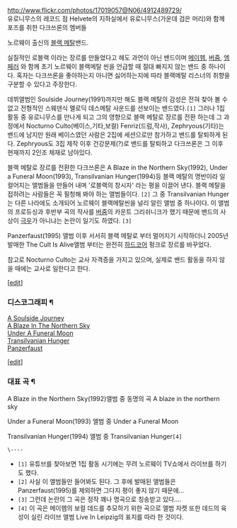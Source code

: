 <http://www.flickr.com/photos/17019057@N06/4912489729/>  
유로니무스의 레코드 점 Helvete의 지하실에서 유로니무스(가운데 검은 머리)와 함께 포즈를 취한 다크쓰론의 멤버들

노르웨이 출신의 [블랙 메탈](%EB%B8%94%EB%9E%99%20%EB%A9%94%ED%83%88.md)밴드.

실질적인 로블랙 이라는 장르를 만들었다고 헤도 과언이 아닌 밴드이며
[메이헴](%EB%A9%94%EC%9D%B4%ED%97%B4%28%EB%B0%B4%EB%93%9C%29.md),
[버줌](%EB%B2%84%EC%A4%8C.md), [엠페러](%EC%97%A0%ED%8E%98%EB%9F%AC.md) 와 함께
초기 노르웨이 블랙메탈 씬을 언급할 때 절대 빠지지 않는 밴드 중 하나이다. 혹자는 다크쓰론을 좋아하는지 아니면 싫어하는지에 따라 블랙메탈
리스너의 취향을 구분할 수 있다고 주장한다.

데뷔앨범인 Soulside Journey(1991)까지만 해도 블랙 메탈의 감성은 전혀 찾아 볼 수 없고 전형적인 스웨덴식 멜로딕 데스메탈
사운드를 선보이는 밴드였다.`[1]` 그러나 1집 활동 중 유로니무스를 만나게 되고 그의 영향으로 블랙 메탈로 장르를 전환 하는데 그
과정에서 Nocturno Culto(베이스,기타,보컬) Fenriz(드럼,작사), Zephryous(기타)는 밴드에 남지만 원래 베이스였던
사람은 2집에 세션으로만 참가하고 밴드를 탈퇴하게 된다. Zephryous도 3집 제작 이후 건강문제(?)로 밴드를 탈퇴하고 다크쓰론은 그
이후 현재까지 2인조 체재로 남아있다.

블랙 메탈로 장르를 전환한 다크쓰론은 A Blaze in the Northern Sky(1992), Under a Funeral
Moon(1993), Transilvanian Hunger(1994)등 블랙 메탈의 명반이라 일컬어지는 앨범들을 만들어 내며 '로블랙의
창시자' 라는 평을 이끌어 낸다. 블랙 메탈을 접하려는 사람들은 꼭 필청해 봐야 하는 앨범들이다. `[2]` 그 중 Transilvanian
Hunger는 다른 나라에도 소개되어 노르웨이 블랙메탈씬을 널리 알린 앨범 중 하나이다. 이 앨범의 프로듀싱과 후반부 곡의 작사를
[버줌](%EB%B2%84%EC%A4%8C.md)의 카운트 그리쉬니크가 했기 때문에 밴드의 사상이
[극우](%EA%B7%B9%EC%9A%B0.md)가 아니냐는 논란이 일기도 하였다. `[3]`

Panzerfaust(1995) 앨범 이후 서서히 블랙 메탈로 부터 멀어지기 시작하더니 2005년 발매한 The Cult Is Alive앨범
부터는 완전히 [하드코어](%ED%95%98%EB%93%9C%EC%BD%94%EC%96%B4.md) 펑크로 장르를 바꾸었다.

참고로 Nocturno Culto는 교사 자격증을 가지고 있으며, 실제로 밴드 활동을 하지 않을 때에는 교사로 일한다고 한다.

[[edit](http://rigvedawiki.net/r1/wiki.php/Darkthrone?action=edit&section=1)]

### 디스코그래피 ¶

[A Soulside Journey](A%20Soulside%20Journey.md)  
[A Blaze In The Northern Sky](A%20Blaze%20In%20The%20Northern%20Sky.md)  
[Under A Funeral Moon](Under%20A%20Funeral%20Moon.md)  
[Transilvanian Hunger](Transilvanian%20Hunger.md)  
[Panzerfaust](Panzerfaust.md)

  

[[edit](http://rigvedawiki.net/r1/wiki.php/Darkthrone?action=edit&section=2)]

### 대표 곡 ¶

A Blaze in the Northern Sky(1992)앨범 중 동명의 곡 A blaze in the northern sky

  

  
  

Under a Funeral Moon(1993) 앨범 중 Under a Funeral Moon

  

  
  

Transilvanian Hunger(1994) 앨범 중 Transilvanian Hunger`[4]`

  

`\----`

  * `[1]` 유튜브를 찾아보면 1집 활동 시기에는 무려 노르웨이 TV쇼에서 라이브를 하기도 했다.
  * `[2]` 사실 이 앨범들만 들어봐도 된다. 그 후에 발매된 앨범들은 Panzerfaust(1995)를 제외하면 그다지 평이 좋지 않기 때문에...
  * `[3]` 그런데 논란의 그 곡은 정작 꽤나 명곡으로 칭송받고 있다....
  * `[4]` 이 곡은 메이헴의 보컬 데드를 추모하기 위한 곡으로 앨범 자켓 또한 데드의 육성이 실린 라이브 앨범 Live In Leipzig의 표지를 따라 한 것이다.

